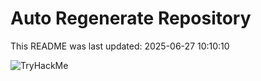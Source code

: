# Auto Regenerate Repository

This README was last updated: 2025-06-27 10:10:10

 ![TryHackMe](https://tryhackme.com/badge/533634)